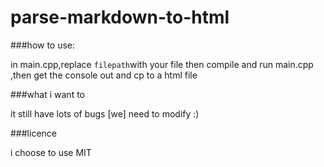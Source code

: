 # parse-markdown-to-html

###how to use:

in  main.cpp,replace  ``filepath``with your file
then compile and run main.cpp ,then get  the console out and cp to a html file


###what i want to

it still have lots of bugs [we] need to modify :)

###licence

i choose to use MIT 
